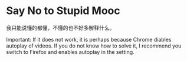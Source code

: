 # Say No to Stupid Mooc

我只能说懂的都懂，不懂的也不好多解释什么。

Important: If it does not work, it is perhaps because Chrome diables autoplay of videos. If you do not know how to solve it, I recommend you switch to Firefox and enables autoplay in the setting.